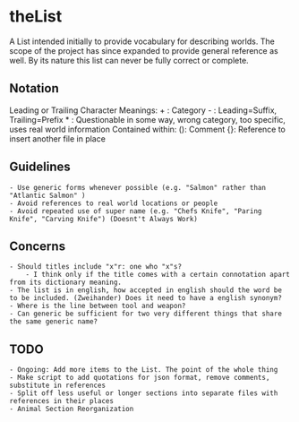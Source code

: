 # theList

A List intended initially to provide vocabulary for describing worlds.
The scope of the project has since expanded to provide general reference as well.
By its nature this list can never be fully correct or complete.

## Notation
Leading or Trailing Character Meanings:
\+ : Category
\- : Leading=Suffix, Trailing=Prefix
\* : Questionable in some way, wrong category, too specific, uses real world information
Contained within:
    (): Comment
    {}: Reference to insert another file in place

## Guidelines
    - Use generic forms whenever possible (e.g. "Salmon" rather than "Atlantic Salmon" )
    - Avoid references to real world locations or people
    - Avoid repeated use of super name (e.g. "Chefs Knife", "Paring Knife", "Carving Knife") (Doesnt't Always Work)

## Concerns
    - Should titles include "x"r: one who "x"s?
        - I think only if the title comes with a certain connotation apart from its dictionary meaning.
    - The list is in english, how accepted in english should the word be to be included. (Zweihander) Does it need to have a english synonym?
    - Where is the line between tool and weapon?
    - Can generic be sufficient for two very different things that share the same generic name?

## TODO
    - Ongoing: Add more items to the List. The point of the whole thing
    - Make script to add quotations for json format, remove comments, substitute in references
    - Split off less useful or longer sections into separate files with references in their places
    - Animal Section Reorganization
